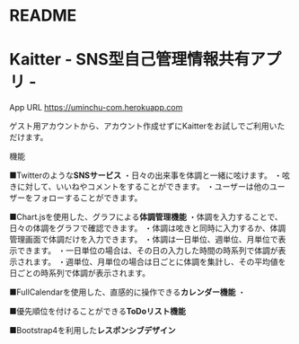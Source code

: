 # README

<h1>Kaitter - SNS型自己管理情報共有アプリ -</h1>

App URL
https://uminchu-com.herokuapp.com

ゲスト用アカウントから、アカウント作成せずにKaitterをお試しでご利用いただけます。

機能

■Twitterのような<strong>SNSサービス</strong>
  ・日々の出来事を体調と一緒に呟けます。
  ・呟きに対して、いいねやコメントをすることができます。
  ・ユーザーは他のユーザーをフォローすることができます。

■Chart.jsを使用した、グラフによる<strong>体調管理機能</strong>
  ・体調を入力することで、日々の体調をグラフで確認できます。
  ・体調は呟きと同時に入力するか、体調管理画面で体調だけを入力できます。
  ・体調は一日単位、週単位、月単位で表示できます。
  ・一日単位の場合は、その日の入力した時間の時系列で体調が表示されます。
  ・週単位、月単位の場合は日ごとに体調を集計し、その平均値を日ごとの時系列で体調が表示されます。

■FullCalendarを使用した、直感的に操作できる<strong>カレンダー機能</strong>
  ・

■優先順位を付けることができる<strong>ToDoリスト機能</strong>

■Bootstrap4を利用した<strong>レスポンシブデザイン</strong>